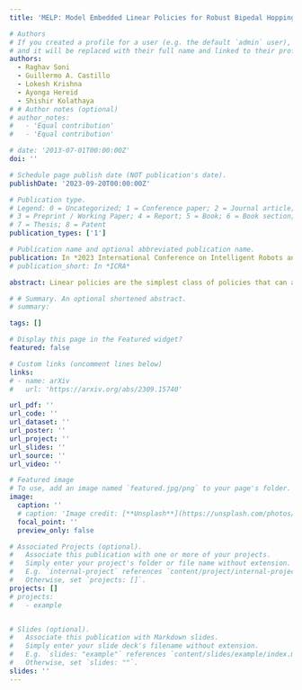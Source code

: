 ```yaml
---
title: 'MELP: Model Embedded Linear Policies for Robust Bipedal Hopping'

# Authors
# If you created a profile for a user (e.g. the default `admin` user), write the username (folder name) here
# and it will be replaced with their full name and linked to their profile.
authors:
  - Raghav Soni  
  - Guillermo A. Castillo
  - Lokesh Krishna
  - Ayonga Hereid
  - Shishir Kolathaya
# # Author notes (optional)
# author_notes:
#   - 'Equal contribution'
#   - 'Equal contribution'

# date: '2013-07-01T00:00:00Z'
doi: ''

# Schedule page publish date (NOT publication's date).
publishDate: '2023-09-20T00:00:00Z'

# Publication type.
# Legend: 0 = Uncategorized; 1 = Conference paper; 2 = Journal article;
# 3 = Preprint / Working Paper; 4 = Report; 5 = Book; 6 = Book section;
# 7 = Thesis; 8 = Patent
publication_types: ['1']

# Publication name and optional abbreviated publication name.
publication: In *2023 International Conference on Intelligent Robots and Systems (IROS)*
# publication_short: In *ICRA*

abstract: Linear policies are the simplest class of policies that can achieve stable bipedal walking behaviors in both simulation and hardware. However, a significant challenge in deploying them widely is the difficulty in extending them to more dynamic behaviors like hopping and running. Therefore, in this work, we propose a new class of linear policies in which template models can be embedded. In particular, we show how to embed Spring Loaded Inverted Pendulum (SLIP) model in the policy class and realize perpetual hopping in arbitrary directions. The spring constant of the template model is learned in addition to the remaining parameters of the policy. Given this spring constant, the goal is to realize hopping trajectories using the SLIP model, which are then tracked by the bipedal robot using the linear policy. Continuous hopping with adjustable heading direction was achieved across different terrains in simulation with heading and lateral velocities of up to 0.5m/sec and 0.05m/sec, respectively. The policy was then transferred to the hardware, and preliminary results (> 10 steps) of hopping were achieved.

# # Summary. An optional shortened abstract.
# summary: 

tags: []

# Display this page in the Featured widget?
featured: false

# Custom links (uncomment lines below)
links:
# - name: arXiv
#   url: 'https://arxiv.org/abs/2309.15740'

url_pdf: ''
url_code: ''
url_dataset: ''
url_poster: ''
url_project: ''
url_slides: ''
url_source: ''
url_video: ''

# Featured image
# To use, add an image named `featured.jpg/png` to your page's folder.
image:
  caption: ''
  # caption: 'Image credit: [**Unsplash**](https://unsplash.com/photos/pLCdAaMFLTE)'
  focal_point: ''
  preview_only: false

# Associated Projects (optional).
#   Associate this publication with one or more of your projects.
#   Simply enter your project's folder or file name without extension.
#   E.g. `internal-project` references `content/project/internal-project/index.md`.
#   Otherwise, set `projects: []`.
projects: []
# projects:
#   - example


# Slides (optional).
#   Associate this publication with Markdown slides.
#   Simply enter your slide deck's filename without extension.
#   E.g. `slides: "example"` references `content/slides/example/index.md`.
#   Otherwise, set `slides: ""`.
slides: ''
---
```


<!-- {{% callout note %}}
Click the _Cite_ button above to demo the feature to enable visitors to import publication metadata into their reference management software.
{{% /callout %}} -->

<!-- {{% callout note %}}
Create your slides in Markdown - click the _Slides_ button to check out the example.
{{% /callout %}} -->

<!-- Supplementary notes can be added here, including [code, math, and images](https://wowchemy.com/docs/writing-markdown-latex/). -->
